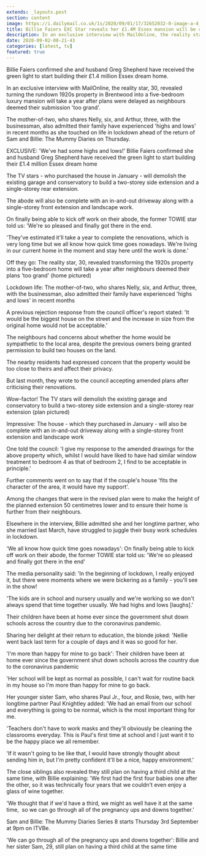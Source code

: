 ```yaml
---
extends: _layouts.post
section: content
image: https://i.dailymail.co.uk/1s/2020/09/01/17/32652032-0-image-a-4_1598976421005.jpg 
title: Billie Faiers EXC Star reveals her £1.4M Essex mansion will be completed in a year 
description: In an exclusive interview with MailOnline, the reality star, 30, revealed turning the run down 1920s property in Brentwood into a five-bedroom luxury home will take a year. 
date: 2020-09-02-08-21-43 
categories: [latest, tv] 
featured: true 
--- 
```

Billie Faiers confirmed she and husband Greg Shepherd have received the green light to start building their £1.4 million Essex dream home.

In an exclusive interview with MailOnline, the reality star, 30, revealed turning the rundown 1920s property in Brentwood into a five-bedroom luxury mansion will take a year after plans were delayed as neighbours deemed their submission 'too grand'. 

The mother-of-two, who shares Nelly, six, and Arthur, three, with the businessman, also admitted their family have experienced 'highs and lows' in recent months as she touched on life in lockdown ahead of the return of Sam and Billie: The Mummy Diaries on Thursday.

EXCLUSIVE: 'We've had some highs and lows!' Billie Faiers confirmed she and husband Greg Shepherd have received the green light to start building their £1.4 million Essex dream home

The TV stars - who purchased the house in January - will demolish the existing garage and conservatory to build a two-storey side extension and a single-storey rear extension.

The abode will also be complete with an in-and-out driveway along with a single-storey front extension and landscape work.  

On finally being able to kick off work on their abode, the former TOWIE star told us: 'We're so pleased and finally got there in the end. 

'They've estimated it'll take a year to complete the renovations, which is very long time but we all know how quick time goes nowadays. We're living in our current home in the moment and stay here until the work is done.'

Off they go: The reality star, 30, revealed transforming the 1920s property into a five-bedroom home will take a year after neighbours deemed their plans 'too grand' (home pictured)

Lockdown life: The mother-of-two, who shares Nelly, six, and Arthur, three, with the businessman, also admitted their family have experienced 'highs and lows' in recent months

A previous rejection response from the council officer's report stated: 'It would be the biggest house on the street and the increase in size from the original home would not be acceptable.' 

The neighbours had concerns about whether the home would be sympathetic to the local area, despite the previous owners being granted permission to build two houses on the land. 

The nearby residents had expressed concern that the property would be too close to theirs and affect their privacy. 

But last month, they wrote to the council accepting amended plans after criticising their renovations.

Wow-factor! The TV stars will demolish the existing garage and conservatory to build a two-storey side extension and a single-storey rear extension (plan pictured)

Impressive: The house - which they purchased in January - will also be complete with an in-and-out driveway along with a single-storey front extension and landscape work 

One told the council: 'I give my response to the amended drawings for the above property which, whilst I would have liked to have had similar window treatment to bedroom 4 as that of bedroom 2, I find to be acceptable in principle.' 

Further comments went on to say that if the couple's house 'fits the character of the area, it would have my support'. 

Among the changes that were in the revised plan were to make the height of the planned extension 50 centimetres lower and to ensure their home is further from their neighbours.   

Elsewhere in the interview, Billie admitted she and her longtime partner, who she married last March, have struggled to juggle their busy work schedules in lockdown.

'We all know how quick time goes nowadays': On finally being able to kick off work on their abode, the former TOWIE star told us: 'We're so pleased and finally got there in the end'

The media personality said: 'In the beginning of lockdown, I really enjoyed it, but there were moments where we were bickering as a family - you'll see in the show! 

'The kids are in school and nursery usually and we're working so we don't always spend that time together usually. We had highs and lows [laughs].'

Their children have been at home ever since the government shut down schools across the country due to the coronavirus pandemic.

Sharing her delight at their return to education, the blonde joked: 'Nellie went back last term for a couple of days and it was so good for her. 

'I'm more than happy for mine to go back': Their children have been at home ever since the government shut down schools across the country due to the coronavirus pandemic

'Her school will be kept as normal as possible, I can't wait for routine back in my house so I'm more than happy for mine to go back.

Her younger sister Sam, who shares Paul Jr., four, and Rosie, two, with her longtime partner Paul Knightley added: 'We had an email from our school and everything is going to be normal, which is the most important thing for me. 

'Teachers don't have to work masks and they'll obviously be cleaning the classrooms everyday. This is Paul's first time at school and I just want it to be the happy place we all remember. 

'If it wasn't going to be like that, I would have strongly thought about sending him in, but I'm pretty confident it'll be a nice, happy environment.'

The close siblings also revealed they still plan on having a third child at the same time, with Billie explaining: 'We first had the first four babies one after the other, so it was technically four years that we couldn't even enjoy a glass of wine together. 

'We thought that if we'd have a third, we might as well have it at the same time,  so we can go through all of the pregnancy ups and downs together.' 

Sam and Billie: The Mummy Diaries Series 8 starts Thursday 3rd September at 9pm on ITVBe. 

'We can go through all of the pregnancy ups and downs together': Billie and her sister Sam, 29, still plan on having a third child at the same time

